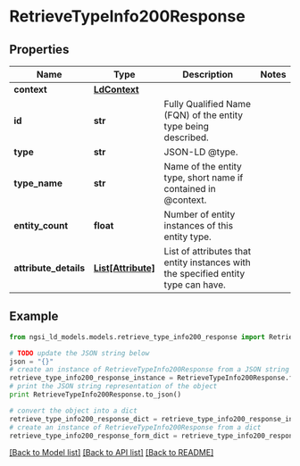 # RetrieveTypeInfo200Response


## Properties
Name | Type | Description | Notes
------------ | ------------- | ------------- | -------------
**context** | [**LdContext**](LdContext.md) |  | 
**id** | **str** | Fully Qualified Name (FQN) of the entity type being described.  | 
**type** | **str** | JSON-LD @type.  | 
**type_name** | **str** | Name of the entity type, short name if contained in @context.  | 
**entity_count** | **float** | Number of entity instances of this entity type.  | 
**attribute_details** | [**List[Attribute]**](Attribute.md) | List of attributes that entity instances with the specified entity type can have.  | 

## Example

```python
from ngsi_ld_models.models.retrieve_type_info200_response import RetrieveTypeInfo200Response

# TODO update the JSON string below
json = "{}"
# create an instance of RetrieveTypeInfo200Response from a JSON string
retrieve_type_info200_response_instance = RetrieveTypeInfo200Response.from_json(json)
# print the JSON string representation of the object
print RetrieveTypeInfo200Response.to_json()

# convert the object into a dict
retrieve_type_info200_response_dict = retrieve_type_info200_response_instance.to_dict()
# create an instance of RetrieveTypeInfo200Response from a dict
retrieve_type_info200_response_form_dict = retrieve_type_info200_response.from_dict(retrieve_type_info200_response_dict)
```
[[Back to Model list]](../README.md#documentation-for-models) [[Back to API list]](../README.md#documentation-for-api-endpoints) [[Back to README]](../README.md)


